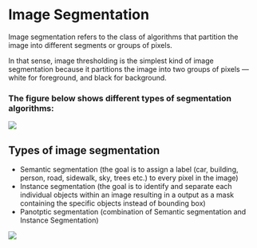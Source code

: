 # Image Segmentation

Image segmentation refers to the class of algorithms that partition the image into different segments or groups of pixels.

In that sense, image thresholding is the simplest kind of image segmentation because it partitions the image into two groups of pixels — white for foreground, and black for background.

### The figure below shows different types of segmentation algorithms:
![](https://learnopencv.com/wp-content/uploads/2020/06/segmentation_methods-1.png)

## Types of image segmentation
- Semantic segmentation (the goal is to assign a label (car, building, person, road, sidewalk, sky, trees etc.) to every pixel in the image)
- Instance segmentation (the goal is to identify and separate each individual objects within an image resulting in a output as a mask containing the specific objects instead of bounding box)
- Panotptic segmentation (combination of Semantic segmentation and Instance Segmentation)

![](https://mindy-support.com/wp-content/uploads/2022/10/types-of-image-segmentation-1.jpg)





